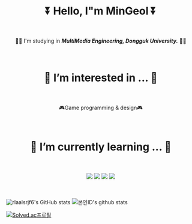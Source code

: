 <div align = "center">
 
# ⏬ Hello, I"m MinGeol ⏬ 
<br/><br/>
👨‍🎓 I'm studying in ***MultiMedia Engineering, Dongguk University.*** 👨‍🎓
<br/><br/><br/>
  
# 👀 I’m interested in ... 👀
<br/><br/>
🎮Game programming & design🎮
<br/><br/><br/>
  
# 💬 I’m currently learning ... 💬
<br/><br/>
<img src="https://img.shields.io/badge/C-C9284D?style=plastic&logo=C&logoColor=white"/>
<img src="https://img.shields.io/badge/C++-00599C?style=plastic&logo=C%2B%2B&logoColor=white"/>
<img src="https://img.shields.io/badge/C%23-1F36C7?style=plastic&logo=CSharp&logoColor=white"/>
<img src="https://img.shields.io/badge/Unity-002244?style=plastic&logo=Unity&logoColor=white"/>
<br/><br/><br/>
  


</div>

![rlaalsrjf6's GitHub stats](https://github-readme-stats.vercel.app/api?username=MinGeol-Kim&show_icons=true&theme=radical) 
![본인ID's github stats](https://github-readme-stats.vercel.app/api/top-langs/?username=MinGeol-Kim&show_icons=true&hide_border=true&title_color=004386&icon_color=004386&layout=compact)

[![Solved.ac프로필](http://mazassumnida.wtf/api/v2/generate_badge?boj=rlaalsrjf6)](https://solved.ac/rlaalsrjf6)

<!---
rlaalsrjf6/rlaalsrjf6 is a ✨ special ✨ repository because its `README.md` (this file) appears on your GitHub profile.
You can click the Preview link to take a look at your changes.
--->
